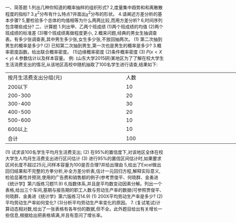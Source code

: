 一、简答题
 1.列出几种你知道的概率抽样的组织形式?
 2,度量集中趋势和和离散散程度的指标?
 3.$\chi^2$分布有什么特点?并面出$\chi^2$分布的形状。
 4.请阐述方差分析的基本步骤?
 5,要检验多个总体的均值相等为什么两两比较,而用方差分析?
 6,时间序列包含哪些成分?
 二、计算题
 1.列出甲、乙两个班成绩
 (1)两个班成绩的均值
 (2)两个班成绩的标准差
 (3)哪个班成绩离做程度更小,
 2.概来问题,经典的男女生抽调查表。有多少张调查表,其中男生多少张,女生多少张,不放回抽两次。
 (1) 第二次抽到男生的概率是多少?
 (2) 已知第二次抽到男生,第一次也是男生的概率是多少?
 3.概率密度函数。给出联合概率密度。
 (1)边缘概率密度
 (2)条件概率密度
 (3) $P (   x <X<  y )$
 4.参数估计以及样本容量。
 例: (山东大学2015研)某地区为了了解在校大学生生活消费支出的情况,从该地区高校中随机抽取了100名学生进行请查,结果如下:
 <table data-lake-id="z0K3H" id="z0K3H" width-mode="contain" class="lake-table" style="width: 750px"><colgroup><col width="375"><col width="375"></colgroup><tbody><tr data-lake-id="udb7c0e82" id="udb7c0e82"><td data-lake-id="uaf9617b9" id="uaf9617b9">按月生活费支出分组(元)
 </td><td data-lake-id="u4c5340ff" id="u4c5340ff">人数
 </td></tr><tr data-lake-id="u49cb209d" id="u49cb209d"><td data-lake-id="ub6c68a4a" id="ub6c68a4a">200以下
 </td><td data-lake-id="u75e1f862" id="u75e1f862">10
 </td></tr><tr data-lake-id="u5a39bc7a" id="u5a39bc7a"><td data-lake-id="ua95b59dc" id="ua95b59dc">200-300
 </td><td data-lake-id="ue3d479d0" id="ue3d479d0">20
 </td></tr><tr data-lake-id="u2ef69c54" id="u2ef69c54"><td data-lake-id="ua935e528" id="ua935e528">300-400
 </td><td data-lake-id="ubd40cb9c" id="ubd40cb9c">30
 </td></tr><tr data-lake-id="ue956446a" id="ue956446a"><td data-lake-id="u41ec26a0" id="u41ec26a0">400-500
 </td><td data-lake-id="u7bebfb97" id="u7bebfb97">20
 </td></tr><tr data-lake-id="u23d5ae6e" id="u23d5ae6e"><td data-lake-id="u833d63a9" id="u833d63a9">500-600
 </td><td data-lake-id="u5c4a193a" id="u5c4a193a">10
 </td></tr><tr data-lake-id="ud04ff253" id="ud04ff253"><td data-lake-id="u5735e2fb" id="u5735e2fb">600以上
 </td><td data-lake-id="u88b09202" id="u88b09202">10
 </td></tr><tr data-lake-id="u0c42d939" id="u0c42d939"><td data-lake-id="uf1a497b1" id="uf1a497b1">合计
 </td><td data-lake-id="ub939f8e2" id="ub939f8e2">100
 </td></tr></tbody></table>(1) 试求该100名学生平均月生活费支出;
 (2) 在95%的置信度下,对该地区全体在校大学生人均月生活费支出进行区问估计
 (3) 进行95%的置信区间估计时,如果要求区间长度不超过25元,问样本容量为100是否合理?并给出理由
 5,给出了Excel做出回归结果和不完整的方拳分析,补全方差分析表,估计一元回归方程,解释实际意义,检验显著性并预测,使用的广告费和销售额的例子(参考贾俊平、何晓群、金勇进《统计学】第六版练习题11.9)
 6,指数体系,并且是平均数变动因素分解。列出一个表格,给出三个车间,基期与报告期的职工人数与劳动生产率的数据(可参照贾俊平、何晓群、金勇进《统计学》第六版练习14.9)
 (1) 200X平均劳动生产率是多少?
 (2)平均劳动生产率如何变化?
 (3)分析平均劳动生产率变化的原因。
 7. (复试笔试)计算动态相对数,给出了一张表格有各年份的数据,但不全。此外题目给出有关增长一些信息,根据给出把表格填满,并且有意问了增长率。
 ​

 